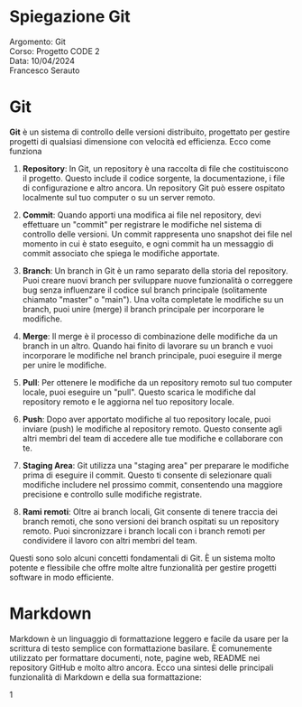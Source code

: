 # Spiegazione Git
Argomento: Git  
Corso: Progetto CODE 2   
Data: 10/04/2024  
Francesco Serauto  

# Git 
**Git** è un sistema di controllo delle versioni distribuito, progettato per gestire progetti di qualsiasi dimensione con velocità ed efficienza. Ecco come funziona

1. **Repository**: In Git, un repository è una raccolta di file che costituiscono il progetto. Questo include il codice sorgente, la documentazione, i file di configurazione e altro ancora. Un repository Git può essere ospitato localmente sul tuo computer o su un server remoto.

2. **Commit**: Quando apporti una modifica ai file nel repository, devi effettuare un "commit" per registrare le modifiche nel sistema di controllo delle versioni. Un commit rappresenta uno snapshot dei file nel momento in cui è stato eseguito, e ogni commit ha un messaggio di commit associato che spiega le modifiche apportate.

3. **Branch**: Un branch in Git è un ramo separato della storia del repository. Puoi creare nuovi branch per sviluppare nuove funzionalità o correggere bug senza influenzare il codice sul branch principale (solitamente chiamato "master" o "main"). Una volta completate le modifiche su un branch, puoi unire (merge) il branch principale per incorporare le modifiche.

4. **Merge**: Il merge è il processo di combinazione delle modifiche da un branch in un altro. Quando hai finito di lavorare su un branch e vuoi incorporare le modifiche nel branch principale, puoi eseguire il merge per unire le modifiche.

5. **Pull**: Per ottenere le modifiche da un repository remoto sul tuo computer locale, puoi eseguire un "pull". Questo scarica le modifiche dal repository remoto e le aggiorna nel tuo repository locale.

6. **Push**: Dopo aver apportato modifiche al tuo repository locale, puoi inviare (push) le modifiche al repository remoto. Questo consente agli altri membri del team di accedere alle tue modifiche e collaborare con te.

7. **Staging Area**: Git utilizza una "staging area" per preparare le modifiche prima di eseguire il commit. Questo ti consente di selezionare quali modifiche includere nel prossimo commit, consentendo una maggiore precisione e controllo sulle modifiche registrate.

8. **Rami remoti**: Oltre ai branch locali, Git consente di tenere traccia dei branch remoti, che sono versioni dei branch ospitati su un repository remoto. Puoi sincronizzare i branch locali con i branch remoti per condividere il lavoro con altri membri del team.

Questi sono solo alcuni concetti fondamentali di Git. È un sistema molto potente e flessibile che offre molte altre funzionalità per gestire progetti software in modo efficiente.

# Markdown
Markdown è un linguaggio di formattazione leggero e facile da usare per la scrittura di testo semplice con formattazione basilare. È comunemente utilizzato per formattare documenti, note, pagine web, README nei repository GitHub e molto altro ancora. Ecco una sintesi delle principali funzionalità di Markdown e della sua formattazione:
 
 1